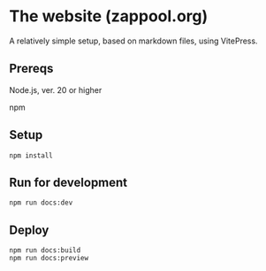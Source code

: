 # The website (zappool.org)

A relatively simple setup, based on markdown files, using VitePress.

## Prereqs

Node.js, ver. 20 or higher

npm


## Setup

```
npm install
```

## Run for development

```
npm run docs:dev
```

## Deploy

```
npm run docs:build
npm run docs:preview
```

